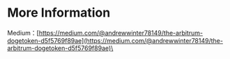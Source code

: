 # More Information

Medium：[https://medium.com/@andrewwinter78149/the-arbitrum-dogetoken-d5f5769f89ae](https://medium.com/@andrewwinter78149/the-arbitrum-dogetoken-d5f5769f89ae)\

